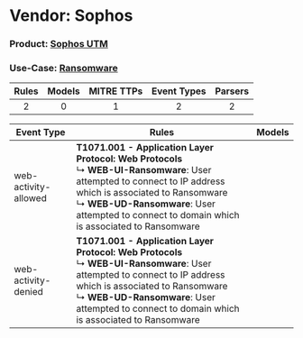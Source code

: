 Vendor: Sophos
==============
### Product: [Sophos UTM](../ds_sophos_sophos_utm.md)
### Use-Case: [Ransomware](../../../../UseCases/uc_ransomware.md)

| Rules | Models | MITRE TTPs | Event Types | Parsers |
|:-----:|:------:|:----------:|:-----------:|:-------:|
|   2   |   0    |     1      |      2      |    2    |

| Event Type           | Rules                                                                                                                                                                                                                                                                        | Models |
| -------------------- | ---------------------------------------------------------------------------------------------------------------------------------------------------------------------------------------------------------------------------------------------------------------------------- | ------ |
| web-activity-allowed | <b>T1071.001 - Application Layer Protocol: Web Protocols</b><br> ↳ <b>WEB-UI-Ransomware</b>: User attempted to connect to IP address which is associated to Ransomware<br> ↳ <b>WEB-UD-Ransomware</b>: User attempted to connect to domain which is associated to Ransomware |        |
| web-activity-denied  | <b>T1071.001 - Application Layer Protocol: Web Protocols</b><br> ↳ <b>WEB-UI-Ransomware</b>: User attempted to connect to IP address which is associated to Ransomware<br> ↳ <b>WEB-UD-Ransomware</b>: User attempted to connect to domain which is associated to Ransomware |        |